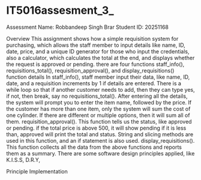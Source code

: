 # IT5016assesment_3_
Assessment 
Name: Robbandeep Singh Brar
Student ID: 20251168

Overview
This assignment shows how a simple requisition system for purchasing, which allows the staff member to input details like name, ID, date, price, and a unique ID generator for those who input the credentials, also a calculator, which calculates the total at the end, and displays whether the request is approved or pending. there are four functions staff_info(), requisitions_total(), requisition_approval(), and display_requisitions()
function details
In staff_info(), staff member input their data, like name, ID, date, and a requisition increments by 1 if details are entered. There is a while loop so that if another customer needs to add, then they can type yes, if not, then break, say no
requisitions_total().   After entering all the details, the system will prompt you to enter the item name, followed by the price. If the customer has more than one item, only the system will sum the cost of one cylinder. If there are different or multiple options, then it will sum all of them.
requisition_approval(). This function tells us the status, like approved or pending. if the total price is above 500, it will show pending if it is less than, approved will print the total and status. String and slicing methods are used in this function, and an if statement is also used.
display_requisitions(). This function collects all the data from the above functions and reports them as a summary.
There are some software design principles applied, like K.I.S.S, D.R.Y, 

Principle Implementation



